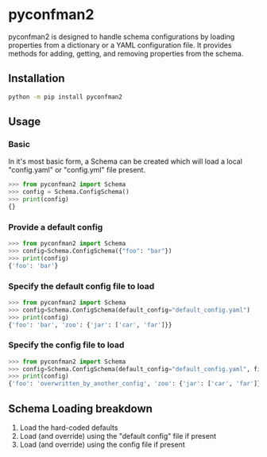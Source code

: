 # pyconfman2

pyconfman2 is designed to handle schema configurations by loading properties from a dictionary or a YAML configuration file. It provides methods for adding, getting, and removing properties from the schema.

## Installation
```bash
python -m pip install pyconfman2
```

## Usage

### Basic
In it's most basic form, a Schema can be created which will load a local "config.yaml" or "config.yml" file present.

```python
>>> from pyconfman2 import Schema
>>> config = Schema.ConfigSchema()
>>> print(config)
{}
```

### Provide a default config
```python
>>> from pyconfman2 import Schema
>>> config=Schema.ConfigSchema({"foo": "bar"})
>>> print(config)
{'foo': 'bar'}
```

### Specify the default config file to load
```python
>>> from pyconfman2 import Schema
>>> config=Schema.ConfigSchema(default_config="default_config.yaml")
>>> print(config)
{'foo': 'bar', 'zoo': {'jar': ['car', 'far']}}
```


### Specify the config file to load
```python
>>> from pyconfman2 import Schema
>>> config=Schema.ConfigSchema(default_config="default_config.yaml", filepath="another_config.yaml")
>>> print(config)
{'foo': 'overwritten_by_another_config', 'zoo': {'jar': ['car', 'far']}}
```


## Schema Loading breakdown
1. Load the hard-coded defaults
2. Load (and override) using the "default config" file if present
3. Load (and override) using the config file if present
